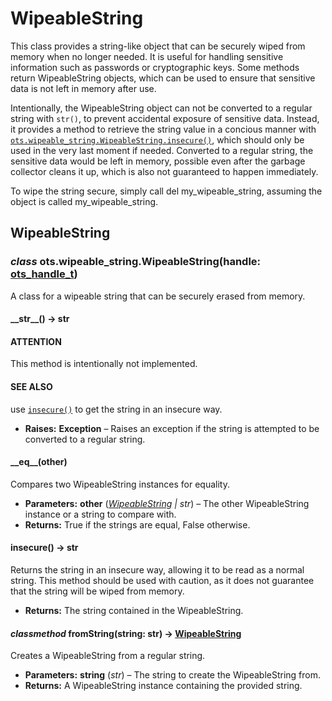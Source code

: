 # WipeableString

This class provides a string-like object that can be securely wiped from memory when no longer needed. It is useful for handling sensitive information such as passwords or cryptographic keys. Some methods return WipeableString objects, which can be used to ensure that sensitive data is not left in memory after use.

Intentionally, the WipeableString object can not be converted to a regular string with `str()`, to prevent accidental exposure of sensitive data. Instead, it provides a method to retrieve the string value in a concious manner with [`ots.wipeable_string.WipeableString.insecure()`](#ots.wipeable_string.WipeableString.insecure), which should only be used in the very last moment if needed. Converted to a regular string, the sensitive data would be left in memory, possible even after the garbage collector cleans it up, which is also not guaranteed to happen immediately.

To wipe the string secure, simply call del my_wipeable_string, assuming the object is called my_wipeable_string.

## WipeableString

### *class* ots.wipeable_string.WipeableString(handle: [ots_handle_t](raw.md#ots.raw.ots_handle_t))

A class for a wipeable string that can be securely erased from memory.

#### \_\_str_\_() → str

#### ATTENTION
This method is intentionally not implemented.

#### SEE ALSO
use [`insecure()`](#ots.wipeable_string.WipeableString.insecure) to get the string in an insecure way.

* **Raises:**
  **Exception** – Raises an exception if the string is attempted to be converted to a regular string.

#### \_\_eq_\_(other)

Compares two WipeableString instances for equality.

* **Parameters:**
  **other** ([*WipeableString*](#ots.wipeable_string.WipeableString) *|* *str*) – The other WipeableString instance or a string to compare with.
* **Returns:**
  True if the strings are equal, False otherwise.

#### insecure() → str

Returns the string in an insecure way, allowing it to be read as a normal string.
This method should be used with caution, as it does not guarantee that the string will be wiped from memory.

* **Returns:**
  The string contained in the WipeableString.

#### *classmethod* fromString(string: str) → [WipeableString](#ots.wipeable_string.WipeableString)

Creates a WipeableString from a regular string.

* **Parameters:**
  **string** (*str*) – The string to create the WipeableString from.
* **Returns:**
  A WipeableString instance containing the provided string.
